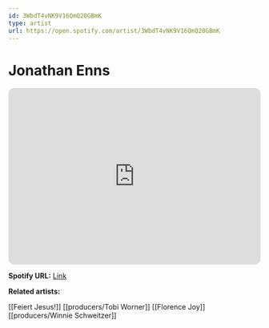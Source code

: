 ```yaml
---
id: 3WbdT4vNK9V16QmQ20GBmK
type: artist
url: https://open.spotify.com/artist/3WbdT4vNK9V16QmQ20GBmK
---
```

# Jonathan Enns

<iframe style="border-radius:12px" src="https://open.spotify.com/embed/artist/3WbdT4vNK9V16QmQ20GBmK" width="100%" height="352" frameBorder="0" allowfullscreen="" allow="autoplay; clipboard-write; encrypted-media; fullscreen; picture-in-picture" loading="lazy"></iframe>

**Spotify URL:** [Link](https://open.spotify.com/artist/3WbdT4vNK9V16QmQ20GBmK)

**Related artists:**

[[Feiert Jesus!]]
[[producers/Tobi Worner]]
[[Florence Joy]]
[[producers/Winnie Schweitzer]]
